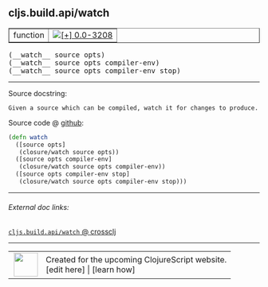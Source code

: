 ## cljs.build.api/watch



 <table border="1">
<tr>
<td>function</td>
<td><a href="https://github.com/cljsinfo/cljs-api-docs/tree/0.0-3208"><img valign="middle" alt="[+] 0.0-3208" title="Added in 0.0-3208" src="https://img.shields.io/badge/+-0.0--3208-lightgrey.svg"></a> </td>
</tr>
</table>


 <samp>
(__watch__ source opts)<br>
</samp>
 <samp>
(__watch__ source opts compiler-env)<br>
</samp>
 <samp>
(__watch__ source opts compiler-env stop)<br>
</samp>

---





Source docstring:

```
Given a source which can be compiled, watch it for changes to produce.
```


Source code @ [github](https://github.com/clojure/clojurescript/blob/r3255/src/main/clojure/cljs/build/api.clj#L123-L130):

```clj
(defn watch
  ([source opts]
   (closure/watch source opts))
  ([source opts compiler-env]
   (closure/watch source opts compiler-env))
  ([source opts compiler-env stop]
   (closure/watch source opts compiler-env stop)))
```

<!--
Repo - tag - source tree - lines:

 <pre>
clojurescript @ r3255
└── src
    └── main
        └── clojure
            └── cljs
                └── build
                    └── <ins>[api.clj:123-130](https://github.com/clojure/clojurescript/blob/r3255/src/main/clojure/cljs/build/api.clj#L123-L130)</ins>
</pre>

-->

---



###### External doc links:

[`cljs.build.api/watch` @ crossclj](http://crossclj.info/fun/cljs.build.api/watch.html)<br>

---

 <table>
<tr><td>
<img valign="middle" align="right" width="48px" src="http://i.imgur.com/Hi20huC.png">
</td><td>
Created for the upcoming ClojureScript website.<br>
[edit here] | [learn how]
</td></tr></table>

[edit here]:https://github.com/cljsinfo/cljs-api-docs/blob/master/cljsdoc/cljs.build.api/watch.cljsdoc
[learn how]:https://github.com/cljsinfo/cljs-api-docs/wiki/cljsdoc-files

<!--

This information was too distracting to show to readers, but I'll leave it
commented here since it is helpful to:

- pretty-print the data used to generate this document
- and show how to retrieve that data



The API data for this symbol:

```clj
{:ns "cljs.build.api",
 :name "watch",
 :signature ["[source opts]"
             "[source opts compiler-env]"
             "[source opts compiler-env stop]"],
 :history [["+" "0.0-3208"]],
 :type "function",
 :full-name-encode "cljs.build.api/watch",
 :source {:code "(defn watch\n  ([source opts]\n   (closure/watch source opts))\n  ([source opts compiler-env]\n   (closure/watch source opts compiler-env))\n  ([source opts compiler-env stop]\n   (closure/watch source opts compiler-env stop)))",
          :title "Source code",
          :repo "clojurescript",
          :tag "r3255",
          :filename "src/main/clojure/cljs/build/api.clj",
          :lines [123 130]},
 :full-name "cljs.build.api/watch",
 :docstring "Given a source which can be compiled, watch it for changes to produce."}

```

Retrieve the API data for this symbol:

```clj
;; from Clojure REPL
(require '[clojure.edn :as edn])
(-> (slurp "https://raw.githubusercontent.com/cljsinfo/cljs-api-docs/catalog/cljs-api.edn")
    (edn/read-string)
    (get-in [:symbols "cljs.build.api/watch"]))
```

-->
